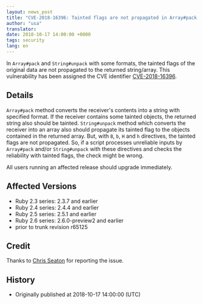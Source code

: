 ```yaml
---
layout: news_post
title: "CVE-2018-16396: Tainted flags are not propagated in Array#pack and String#unpack with some directives"
author: "usa"
translator:
date: 2018-10-17 14:00:00 +0000
tags: security
lang: en
---
```


In `Array#pack` and `String#unpack` with some formats, the tainted flags
of the original data are not propagated to the returned string/array.
This vulnerability has been assigned the CVE identifier
[CVE-2018-16396](http://cve.mitre.org/cgi-bin/cvename.cgi?name=CVE-2018-16396).

## Details

`Array#pack` method converts the receiver's contents into a string with
specified format.  If the receiver contains some tainted objects, the
returned string also should be tainted.  `String#unpack` method which
converts the receiver into an array also should propagate its tainted
flag to the objects contained in the returned array.
But, with `B`, `b`, `H` and `h` directives, the tainted flags are not
propagated.  So, if a script processes unreliable inputs by `Array#pack`
and/or `String#unpack` with these directives and checks the reliability
with tainted flags, the check might be wrong.

All users running an affected release should upgrade immediately.

## Affected Versions

* Ruby 2.3 series: 2.3.7 and earlier
* Ruby 2.4 series: 2.4.4 and earlier
* Ruby 2.5 series: 2.5.1 and earlier
* Ruby 2.6 series: 2.6.0-preview2 and earlier
* prior to trunk revision r65125

## Credit

Thanks to [Chris Seaton](https://hackerone.com/chrisseaton)
for reporting the issue.

## History

* Originally published at 2018-10-17 14:00:00 (UTC)
